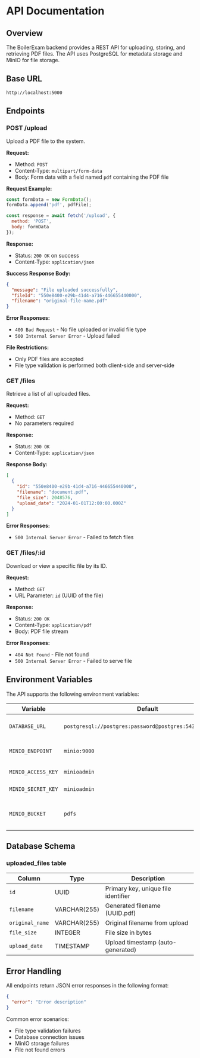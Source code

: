 # API Documentation

## Overview

The BoilerExam backend provides a REST API for uploading, storing, and retrieving PDF files. The API uses PostgreSQL for metadata storage and MinIO for file storage.

## Base URL

```
http://localhost:5000
```

## Endpoints

### POST /upload

Upload a PDF file to the system.

**Request:**
- Method: `POST`
- Content-Type: `multipart/form-data`
- Body: Form data with a field named `pdf` containing the PDF file

**Request Example:**
```javascript
const formData = new FormData();
formData.append('pdf', pdfFile);

const response = await fetch('/upload', {
  method: 'POST',
  body: formData
});
```

**Response:**
- Status: `200 OK` on success
- Content-Type: `application/json`

**Success Response Body:**
```json
{
  "message": "File uploaded successfully",
  "fileId": "550e8400-e29b-41d4-a716-446655440000",
  "filename": "original-file-name.pdf"
}
```

**Error Responses:**
- `400 Bad Request` - No file uploaded or invalid file type
- `500 Internal Server Error` - Upload failed

**File Restrictions:**
- Only PDF files are accepted
- File type validation is performed both client-side and server-side

### GET /files

Retrieve a list of all uploaded files.

**Request:**
- Method: `GET`
- No parameters required

**Response:**
- Status: `200 OK`
- Content-Type: `application/json`

**Response Body:**
```json
[
  {
    "id": "550e8400-e29b-41d4-a716-446655440000",
    "filename": "document.pdf",
    "file_size": 2048576,
    "upload_date": "2024-01-01T12:00:00.000Z"
  }
]
```

**Error Responses:**
- `500 Internal Server Error` - Failed to fetch files

### GET /files/:id

Download or view a specific file by its ID.

**Request:**
- Method: `GET`
- URL Parameter: `id` (UUID of the file)

**Response:**
- Status: `200 OK`
- Content-Type: `application/pdf`
- Body: PDF file stream

**Error Responses:**
- `404 Not Found` - File not found
- `500 Internal Server Error` - Failed to serve file

## Environment Variables

The API supports the following environment variables:

| Variable | Default | Description |
|----------|---------|-------------|
| `DATABASE_URL` | `postgresql://postgres:password@postgres:5432/boilerexam` | PostgreSQL connection string |
| `MINIO_ENDPOINT` | `minio:9000` | MinIO server endpoint |
| `MINIO_ACCESS_KEY` | `minioadmin` | MinIO access key |
| `MINIO_SECRET_KEY` | `minioadmin` | MinIO secret key |
| `MINIO_BUCKET` | `pdfs` | MinIO bucket name for storing files |

## Database Schema

### uploaded_files table

| Column | Type | Description |
|--------|------|-------------|
| `id` | UUID | Primary key, unique file identifier |
| `filename` | VARCHAR(255) | Generated filename (UUID.pdf) |
| `original_name` | VARCHAR(255) | Original filename from upload |
| `file_size` | INTEGER | File size in bytes |
| `upload_date` | TIMESTAMP | Upload timestamp (auto-generated) |

## Error Handling

All endpoints return JSON error responses in the following format:

```json
{
  "error": "Error description"
}
```

Common error scenarios:
- File type validation failures
- Database connection issues
- MinIO storage failures
- File not found errors
